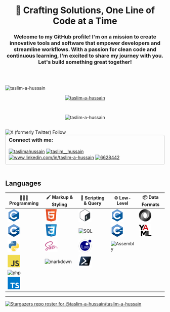 <h1 align="center">🚀 Crafting Solutions, One Line of Code at a Time</h1>
<h3 align="center">Welcome to my GitHub profile! I'm on a mission to create innovative tools and software that empower developers and streamline workflows. With a passion for clean code and continuous learning, I'm excited to share my journey with you. Let's build something great together!</h3>

<br /><br />

<p align="left"> <img src="https://komarev.com/ghpvc/?username=taslim-a-hussain&label=Profile%20views&color=0e75b6&style=flat" alt="taslim-a-hussain" /> </p>

<div style="width: 100%;">
<p align="center"> <a href="https://github.com/ryo-ma/github-profile-trophy"><img src="https://github-profile-trophy.vercel.app/?username=taslim-a-hussain&theme=onedark" alt="taslim-a-hussain" /></a> </p>
</div>

<br />

<!-- <div align="center">
  <img src="https://github-readme-stats.vercel.app/api?username=taslim-a-hussain&hide_title=false&hide_rank=false&show_icons=true&include_all_commits=true&count_private=true&disable_animations=false&theme=dracula&locale=en&hide_border=false&order=1" height="150" alt="stats graph"  />
</div> -->
<p align="center"><img src="https://github-readme-streak-stats.herokuapp.com/?user=taslim-a-hussain&theme=onedark" alt="taslim-a-hussain" /></p>

##

<div style="cursor: pointer;">
<img alt="X (formerly Twitter) Follow" src="https://img.shields.io/twitter/follow/Taslim__Hussain?style=social&label=Follow%3A%20Taslim__Hussain">
</div>

<div style="border: 1px solid #ccc; padding: 10px; border-radius: 5px; padding: 0 10px;">
<h3 style="margin-top: 5px;">Connect with me:</h3>
<p align="left">
<a href="https://dev.to/taslimahussain" target="blank"><img align="center" src="https://raw.githubusercontent.com/rahuldkjain/github-profile-readme-generator/master/src/images/icons/Social/devto.svg" alt="taslimahussain" height="30" width="40" /></a>
<a href="https://twitter.com/taslim__hussain" target="blank"><img align="center" src="https://raw.githubusercontent.com/rahuldkjain/github-profile-readme-generator/master/src/images/icons/Social/twitter.svg" alt="taslim__hussain" height="30" width="40" /></a>
<a href="https://www.linkedin.com/in/taslim-a-hussain" target="blank"><img align="center" src="https://raw.githubusercontent.com/rahuldkjain/github-profile-readme-generator/master/src/images/icons/Social/linked-in-alt.svg" alt="www.linkedin.com/in/taslim-a-hussain" height="30" width="40" /></a>
<a href="https://stackoverflow.com/users/6628442" target="blank"><img align="center" src="https://raw.githubusercontent.com/rahuldkjain/github-profile-readme-generator/master/src/images/icons/Social/stack-overflow.svg" alt="6628442" height="30" width="40" /></a>
</p>
</div>


<br />
 
 ## Languages
| 👨🏽‍💻 Programming | 🖌️ Markup & Styling | 📜 Scripting & Query | ⚙️ Low-Level | 📦 Data Formats | 
| -------------- | ------------------- | -------------------- | ------------ | --------------- |
| <img width="40" src="https://raw.githubusercontent.com/devicons/devicon/master/icons/c/c-original.svg" alt="C"> | <img width="40" src="https://raw.githubusercontent.com/devicons/devicon/master/icons/html5/html5-original.svg" alt="HTML"> | <img width="40" src="https://raw.githubusercontent.com/devicons/devicon/master/icons/bash/bash-original.svg" alt="Bash"> | <img width="40" src="https://raw.githubusercontent.com/devicons/devicon/master/icons/c/c-original.svg" alt="C"> | <img width="40" src="https://raw.githubusercontent.com/devicons/devicon/master/icons/json/json-original.svg" alt="JSON"> |
| <img width="40" src="https://raw.githubusercontent.com/devicons/devicon/master/icons/cplusplus/cplusplus-original.svg" alt="C++"> | <img width="40" src="https://raw.githubusercontent.com/devicons/devicon/master/icons/css3/css3-original.svg" alt="CSS"> | <img width="40" src="https://cdn-icons-png.freepik.com/512/4492/4492311.png" alt="SQL"> | <img width="40" src="https://raw.githubusercontent.com/devicons/devicon/master/icons/cplusplus/cplusplus-original.svg" alt="C++"> | <img width="40" src="https://raw.githubusercontent.com/devicons/devicon/master/icons/yaml/yaml-original.svg" alt="yaml"> |
| <img width="40" src="https://raw.githubusercontent.com/devicons/devicon/master/icons/python/python-original.svg" alt="Python"> | <img width="40" src="https://raw.githubusercontent.com/devicons/devicon/master/icons/sass/sass-original.svg" alt="Sass"> | <img width="40" src="https://raw.githubusercontent.com/devicons/devicon/master/icons/lua/lua-original.svg" alt="Lua"> | <img width="40" src="https://static-00.iconduck.com/assets.00/assembly-icon-1024x1024-lc5e1bk1.png" alt="Assembly"> |  |
| <img width="40" src="https://raw.githubusercontent.com/devicons/devicon/master/icons/javascript/javascript-original.svg" alt="javascript"> | <img width="40" src="https://cdn.icon-icons.com/icons2/2699/PNG/512/markdown_here_logo_icon_169967.png" alt="markdown"> | <img width="40" src="https://raw.githubusercontent.com/devicons/devicon/master/icons/powershell/powershell-original.svg" alt="powershell"> |  |  |
| <img width="40" src="https://banner2.cleanpng.com/20201211/qja/transparent-web-development-icon-php-programming-language-icon-5fd3da4691fd35.262333681607719494598.jpg" alt="php"> |  |  |  |  |
| <img width="40" src="https://raw.githubusercontent.com/devicons/devicon/master/icons/typescript/typescript-original.svg" alt="typescript"> |  |  |  |  |


<hr />


<!-- <p><img align="right" src="https://github-readme-streak-stats.herokuapp.com/?user=taslim-a-hussain&theme=onedark" alt="taslim-a-hussain" /></p> -->

[![Stargazers repo roster for @taslim-a-hussain/taslim-a-hussain](https://reporoster.com/stars/dark/taslim-a-hussain/taslim-a-hussain)](https://github.com/taslim-a-hussain/taslim-a-hussain/stargazers)

<!-- <p align="center"><a href="https://ko-fi.com/taslimhussain"> <img align="left" src="https://cdn.ko-fi.com/cdn/kofi3.png?v=3" height="50" width="210" alt="taslimhussain" /></a></p> -->
